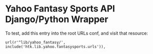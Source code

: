 Yahoo Fantasy Sports API Django/Python Wrapper
==============================================

To test, add this entry into the root URLs conf, and visit that resource:

   `url(r'^lib/yahoo_fantasy/', include('htk.lib.yahoo.fantasysports.urls')),`
